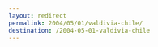 ```yaml
---
layout: redirect
permalink: 2004/05/01/valdivia-chile/
destination: /2004-05-01-valdivia-chile
---
```

